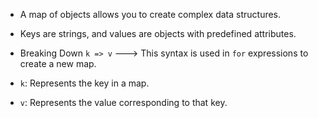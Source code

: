 - A map of objects allows you to create complex data structures.
- Keys are strings, and values are objects with predefined attributes.

- Breaking Down `k => v`  ---> This syntax is used in `for` expressions to create a new map.
- `k`: Represents the key in a map.
- `v`: Represents the value corresponding to that key.
